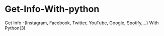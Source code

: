 # Get-Info-With-python
Get Info -(Instagram, Facebook, Twitter, YouTube, Google, Spotify,...) With Python(3)
